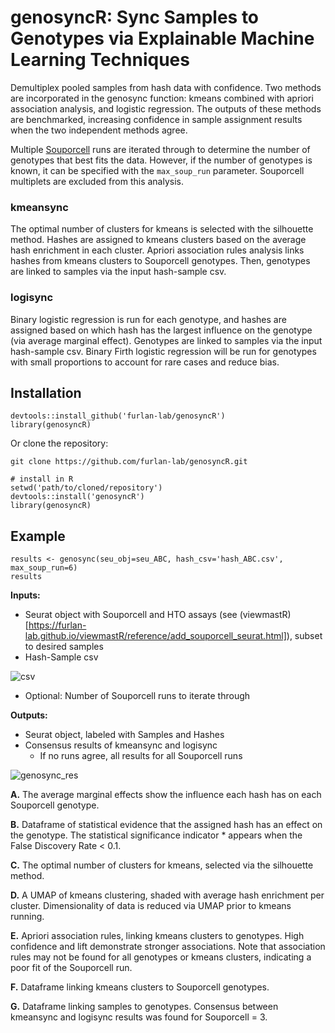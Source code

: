 # genosyncR: Sync Samples to Genotypes via Explainable Machine Learning Techniques

Demultiplex pooled samples from hash data with confidence. Two methods are incorporated in the genosync function: kmeans combined with apriori association analysis, and logistic regression. The outputs of these methods are benchmarked, increasing confidence in sample assignment results when the two independent methods agree.

Multiple [Souporcell](https://github.com/wheaton5/souporcell) runs are iterated through to determine the number of genotypes that best fits the data. However, if the number of genotypes is known, it can be specified with the `max_soup_run` parameter. Souporcell multiplets are excluded from this analysis. 
    
### kmeansync    
The optimal number of clusters for kmeans is selected with the silhouette method. Hashes are assigned to kmeans clusters based on the average hash enrichment in each cluster. Apriori association rules analysis
links hashes from kmeans clusters to Souporcell genotypes. Then, genotypes are linked to samples via the input hash-sample csv. 
    
### logisync
Binary logistic regression is run for each genotype, and hashes are assigned based on which hash has the largest influence on the genotype (via average marginal effect). Genotypes are linked to samples via the input hash-sample csv. Binary Firth logistic regression will be run for genotypes with small proportions to account for rare cases and reduce bias.

## Installation
```
devtools::install_github('furlan-lab/genosyncR')
library(genosyncR)
```

Or clone the repository:
```
git clone https://github.com/furlan-lab/genosyncR.git
```

```
# install in R
setwd('path/to/cloned/repository')
devtools::install('genosyncR')
library(genosyncR)
```

## Example
```
results <- genosync(seu_obj=seu_ABC, hash_csv='hash_ABC.csv', max_soup_run=6)
results
```

**Inputs:**
* Seurat object with Souporcell and HTO assays (see (viewmastR)[https://furlan-lab.github.io/viewmastR/reference/add_souporcell_seurat.html]), subset to desired samples
* Hash-Sample csv

![csv](https://github.com/user-attachments/assets/0196f893-3172-4552-8a08-5c728eb2e59a)
* Optional: Number of Souporcell runs to iterate through


**Outputs:**
* Seurat object, labeled with Samples and Hashes
* Consensus results of kmeansync and logisync
     * If no runs agree, all results for all Souporcell runs



![genosync_res](https://github.com/user-attachments/assets/34178109-0cc3-426e-ae19-5e12a78e0c9a)

**A.** The average marginal effects show the influence each hash has on each Souporcell genotype.

**B.** Dataframe of statistical evidence that the assigned hash has an effect on the genotype. The statistical significance indicator * appears when the False Discovery Rate < 0.1.

**C.** The optimal number of clusters for kmeans, selected via the silhouette method.

**D.** A UMAP of kmeans clustering, shaded with average hash enrichment per cluster. Dimensionality of data is reduced via UMAP prior to kmeans running.

**E.** Apriori association rules, linking kmeans clusters to genotypes. High confidence and lift demonstrate stronger associations. Note that association rules may not be found for all genotypes or kmeans clusters, indicating a poor fit of the Souporcell run.

**F.** Dataframe linking kmeans clusters to Souporcell genotypes.

**G.** Dataframe linking samples to genotypes. Consensus between kmeansync and logisync results was found for Souporcell = 3.





